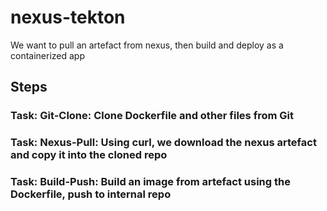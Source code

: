 # nexus-tekton

We want to pull an artefact from nexus, then build and deploy as a containerized app

## Steps

### Task: Git-Clone: Clone Dockerfile and other files from Git

### Task: Nexus-Pull: Using curl, we download the nexus artefact and copy it into the cloned repo

### Task: Build-Push: Build an image from artefact using the Dockerfile, push to internal repo
